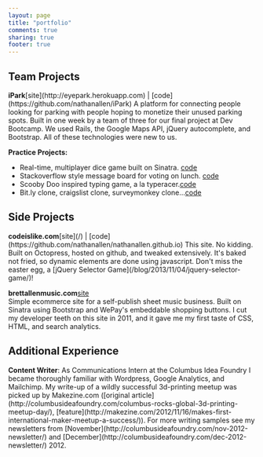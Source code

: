 ```yaml
---
layout: page
title: "portfolio"
comments: true
sharing: true
footer: true
---
```


<h2>Team Projects</h2>
<strong>iPark</strong><span id="portfolio-links">[site](http://eyepark.herokuapp.com) | [code](https://github.com/nathanallen/iPark)</span>  
A platform for connecting people looking for parking with people hoping to monetize their unused parking spots. Built in one week by a team of three for our final project at Dev Bootcamp. We used Rails, the Google Maps API, jQuery autocomplete, and Bootstrap. All of these technologies were new to us. 

<strong>Practice Projects:</strong>  
* Real-time, multiplayer dice game built on Sinatra.
<span id="portfolio-links">[code](https://github.com/tiger-swallowtails-2013/liars-dice)</span>  
* Stackoverflow style message board for voting on lunch.
<span id="portfolio-links">[code](https://github.com/tiger-swallowtails-2013/gutoverflow)</span>  
* Scooby Doo inspired typing game, a la typeracer.<span id="portfolio-links">[code](https://github.com/tiger-swallowtails-2013/speedracer/)</span>  
* Bit.ly clone, craigslist clone, surveymonkey clone...<span id="portfolio-links">[code](https://github.com/nathanallen?tab=repositories)</span>  

<h2>Side Projects</h2>
<strong>codeislike.com</strong><span id="portfolio-links">[site](/) | [code](https://github.com/nathanallen/nathanallen.github.io)</span>  
This site. No kidding. Built on Octopress, hosted on github, and tweaked extensively. It's baked not fried, so dynamic elements are done using javascript. Don't miss the easter egg, a [jQuery Selector Game](/blog/2013/11/04/jquery-selector-game/)!

<strong>brettallenmusic.com</strong><span id="portfolio-links">[site](http://app.brettallenmusic.com)</span>  
Simple ecommerce site for a self-publish sheet music business. Built on Sinatra using Bootstrap and WePay's embeddable shopping buttons. I cut my developer teeth on this site in 2011, and it gave me my first taste of CSS, HTML, and search analytics.

<h2>Additional Experience</h2>
<strong>Content Writer</strong>: As Communications Intern at the Columbus Idea Foundry I became thoroughly familiar with Wordpress, Google Analytics, and Mailchimp. My write-up of a wildly successful 3d-printing meetup was picked up by Makezine.com ([original article](http://columbusideafoundry.com/columbus-rocks-global-3d-printing-meetup-day/), [feature](http://makezine.com/2012/11/16/makes-first-international-maker-meetup-a-success/)). For more writing samples see my newsletters from [November](http://columbusideafoundry.com/nov-2012-newsletter/) and [December](http://columbusideafoundry.com/dec-2012-newsletter/) 2012.
